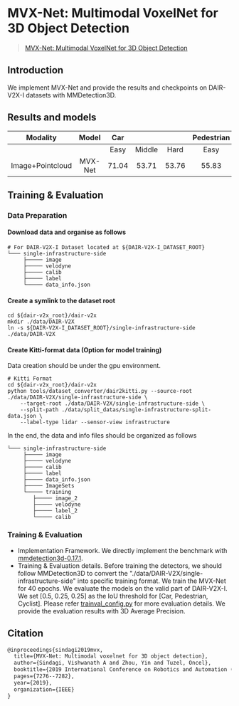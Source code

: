# MVX-Net: Multimodal VoxelNet for 3D Object Detection

> [MVX-Net: Multimodal VoxelNet for 3D Object Detection](https://arxiv.org/abs/1904.01649)

## Introduction

We implement MVX-Net and provide the results and checkpoints on DAIR-V2X-I datasets with MMDetection3D.

## Results and models

|     Modality     |  Model  |  Car  |        |       | Pedestrian |        |       | Cyclist |        |       |                                          Download                                           |
| :--------------: | :-----: | :---: | :----: | :---: | :--------: | :----: | :---: | :-----: | :----: | :---: | :-----------------------------------------------------------------------------------------: |
|                  |         | Easy  | Middle | Hard  |    Easy    | Middle | Hard  |  Easy   | Middle | Hard  |                                                                                             |
| Image+Pointcloud | MVX-Net | 71.04 | 53.71  | 53.76 |   55.83    | 54.45  | 54.40 |  54.05  | 30.79  | 31.06 | [model](https://drive.google.com/file/d/1dtTEuCzsj1I69vz6Hy2I6KZb515R-zoZ/view?usp=sharing) |

## Training & Evaluation

### Data Preparation

#### Download data and organise as follows

```
# For DAIR-V2X-I Dataset located at ${DAIR-V2X-I_DATASET_ROOT}
└─── single-infrastructure-side
     ├───── image
     ├───── velodyne
     ├───── calib
     ├───── label
     └───── data_info.json
```

#### Create a symlink to the dataset root

```
cd ${dair-v2x_root}/dair-v2x
mkdir ./data/DAIR-V2X
ln -s ${DAIR-V2X-I_DATASET_ROOT}/single-infrastructure-side ./data/DAIR-V2X
```

#### Create Kitti-format data (Option for model training)

Data creation should be under the gpu environment.

```commandline
# Kitti Format
cd ${dair-v2x_root}/dair-v2x
python tools/dataset_converter/dair2kitti.py --source-root ./data/DAIR-V2X/single-infrastructure-side \
    --target-root ./data/DAIR-V2X/single-infrastructure-side \
    --split-path ./data/split_datas/single-infrastructure-split-data.json \
    --label-type lidar --sensor-view infrastructure
```

In the end, the data and info files should be organized as follows

```
└─── single-infrastructure-side
     ├───── image
     ├───── velodyne
     ├───── calib
     ├───── label
     ├───── data_info.json
     ├───── ImageSets
     └───── training
        ├───── image_2
        ├───── velodyne
        ├───── label_2
        └───── calib
```

### Training & Evaluation

- Implementation Framework. We directly implement the benchmark with [mmdetection3d-0.17.1](https://github.com/open-mmlab/mmdetection3d/tree/v0.17.1).
- Training & Evaluation details.
  Before training the detectors, we should follow MMDetection3D to convert the "./data/DAIR-V2X/single-infrastructure-side" into specific training format.
  We train the MVX-Net for 40 epochs.
  We evaluate the models on the valid part of DAIR-V2X-I.
  We set \[0.5, 0.25, 0.25\] as the IoU threshold for \[Car, Pedestrian, Cyclist\].
  Please refer [trainval_config.py](./trainval_config.py) for more evaluation details.
  We provide the evaluation results with 3D Average Precision.

## Citation

```latex
@inproceedings{sindagi2019mvx,
  title={MVX-Net: Multimodal voxelnet for 3D object detection},
  author={Sindagi, Vishwanath A and Zhou, Yin and Tuzel, Oncel},
  booktitle={2019 International Conference on Robotics and Automation (ICRA)},
  pages={7276--7282},
  year={2019},
  organization={IEEE}
}
```
